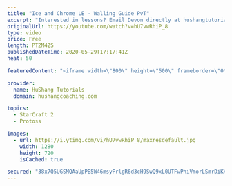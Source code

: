 ```yaml
---
title: "Ice and Chrome LE - Walling Guide PvT"
excerpt: "Interested in lessons? Email Devon directly at hushangtutorials@outlook.com ------------------------------------------------------------------------------------------------------- Want to support HuShang Tutorials directly? Patreon is a website where you can contribute a monthly donation that will help"
originalUrl: https://youtube.com/watch?v=hU7vwRhiP_8
type: video
price: Free
length: PT2M42S
publishedDateTime: 2020-05-29T17:17:41Z
heat: 50

featuredContent: "<iframe width=\"800\" height=\"500\" frameborder=\"0\" src=\"https://www.youtube.com/embed/hU7vwRhiP_8\" allow=\"accelerometer; autoplay; encrypted-media; gyroscope; picture-in-picture\" allowfullscreen></iframe>"

provider:
  name: HuShang Tutorials
  domain: hushangcoaching.com

topics:
  - StarCraft 2
  - Protoss

images:
  - url: https://i.ytimg.com/vi/hU7vwRhiP_8/maxresdefault.jpg
    width: 1280
    height: 720
    isCached: true

secured: "38x7Q5UGSMQAaUpPB5W46msyPrlgR6d3cH9SwQ9xL0UTFwPhiVmorLSmrDiKVKEh1+HcWNPgCQI7oZIepbQxcaAoLqEUmXtRBBQ1NkpMGjBz7EPx0DFBv7PmOKnzXlmS19i0CBj8JIuYCiYcZslW1i4Zc4E7mQxUcyDPf0xSasd0H9Qzti/rVni+BZAYN6RJylpu+gCD6zM+a0zqVcrucHBbiccmZXU1r2g8aYwflkwaTzfsehQ9/05jOe738rbahA8gxkFEQGBUfAZcFzEY+QZELy3/Wf+Q7qCc7EdWndWIArJRObpAWR5P/xXslKPyMn1tWr09md6mssEjjRnslwhWkOuaUaAkTr8P+rAXwIdJVeFp6DEfz4Vwg8TKcDw17ic3HM0wxIq2q9TUBZ2jA6Zt2M4LU+DOdJRSTBHRbOY=;2FoWRAsEPCalX7k7dbkIOA=="
---
```


